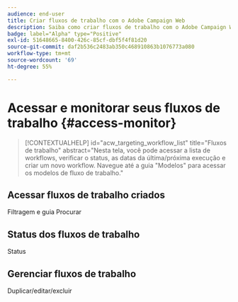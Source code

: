 ```yaml
---
audience: end-user
title: Criar fluxos de trabalho com o Adobe Campaign Web
description: Saiba como criar fluxos de trabalho com o Adobe Campaign Web
badge: label="Alpha" type="Positive"
exl-id: 51648665-8400-426c-85cf-dbf5f4f81d20
source-git-commit: daf2b536c2483ab350c468910863b1076773a080
workflow-type: tm+mt
source-wordcount: '69'
ht-degree: 55%

---
```


# Acessar e monitorar seus fluxos de trabalho {#access-monitor}

>[!CONTEXTUALHELP]
>id="acw_targeting_workflow_list"
>title="Fluxos de trabalho"
>abstract="Nesta tela, você pode acessar a lista de workflows, verificar o status, as datas da última/próxima execução e criar um novo workflow. Navegue até a guia &quot;Modelos&quot; para acessar os modelos de fluxo de trabalho."


## Acessar fluxos de trabalho criados

Filtragem e guia Procurar

## Status dos fluxos de trabalho

Status

## Gerenciar fluxos de trabalho

Duplicar/editar/excluir
